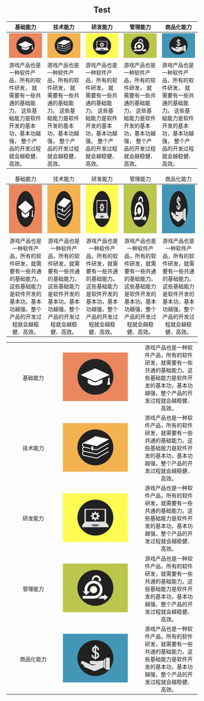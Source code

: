 <h2 align="center">Test</h2>

| 基础能力 | 技术能力 | 研发能力 | 管理能力  | 商品化能力 |
|--- | --- | --- | --- | ---|
| [![图片加载中...](../images/subjects/subject.001.jpeg)](1.1.编程语言.md) | [![图片加载中...](../images/subjects/subject.002.jpeg)](mds/1.1.编程语言.md) | [![图片加载中...](../images/subjects/subject.003.jpeg)](mds/1.1.编程语言.md) | [![图片加载中...](../images/subjects/subject.004.jpeg)](mds/1.1.编程语言.md) | [![图片加载中...](../images/subjects/subject.005.jpeg)](mds/1.1.编程语言.md) |
| 游戏产品也是一种软件产品，所有的软件研发， 就需要有一些共通的基础能力。 这些基础能力是软件开发的基本功，基本功越强， 整个产品的开发过程就会越稳健、高效。 |游戏产品也是一种软件产品，所有的软件研发， 就需要有一些共通的基础能力。 这些基础能力是软件开发的基本功，基本功越强， 整个产品的开发过程就会越稳健、高效。 | 游戏产品也是一种软件产品，所有的软件研发， 就需要有一些共通的基础能力。 这些基础能力是软件开发的基本功，基本功越强， 整个产品的开发过程就会越稳健、高效。 |游戏产品也是一种软件产品，所有的软件研发， 就需要有一些共通的基础能力。 这些基础能力是软件开发的基本功，基本功越强， 整个产品的开发过程就会越稳健、高效。  |游戏产品也是一种软件产品，所有的软件研发， 就需要有一些共通的基础能力。 这些基础能力是软件开发的基本功，基本功越强， 整个产品的开发过程就会越稳健、高效。 |


<table border="0">
    <thead>
        <tr>
            <td align="center">基础能力</td>
            <td align="center">技术能力</td>
            <td align="center">研发能力</td>
            <td align="center">管理能力</td>
            <td align="center">商品化能力</td>
        </tr>
    </thead>
    <tbody>
        <tr>
            <td><a href="1.1.编程语言.md" target="_blank"><img src="../images/subjects/subject.001.jpeg" height="128"></img></a></td>
            <td><img src="../images/subjects/subject.002.jpeg" height="128"></img></td>
            <td><img src="../images/subjects/subject.003.jpeg" height="128"></img></td>
            <td><img src="../images/subjects/subject.004.jpeg" height="128"></img></td>
            <td><img src="../images/subjects/subject.005.jpeg" height="128"></img></td>
        </tr>
        <tr>
            <td align="center">游戏产品也是一种软件产品，所有的软件研发，就需要有一些共通的基础能力。这些基础能力是软件开发的基本功，基本功越强，整个产品的开发过程就会越稳健、高效。</td>
            <td align="center">游戏产品也是一种软件产品，所有的软件研发，就需要有一些共通的基础能力。这些基础能力是软件开发的基本功，基本功越强，整个产品的开发过程就会越稳健、高效。</td>
            <td align="center">游戏产品也是一种软件产品，所有的软件研发，就需要有一些共通的基础能力。这些基础能力是软件开发的基本功，基本功越强，整个产品的开发过程就会越稳健、高效。</td>
            <td align="center">游戏产品也是一种软件产品，所有的软件研发，就需要有一些共通的基础能力。这些基础能力是软件开发的基本功，基本功越强，整个产品的开发过程就会越稳健、高效。</td>
            <td align="center">游戏产品也是一种软件产品，所有的软件研发，就需要有一些共通的基础能力。这些基础能力是软件开发的基本功，基本功越强，整个产品的开发过程就会越稳健、高效。</td>
        </tr>
    </tbody>
</table>


<table border="0">
    <thead>
    </thead>
    <tbody>
        <tr>
            <td width="128" align="center">基础能力</td>
            <td width="196"><a href="1.1.编程语言.md" target="_blank"><img src="../images/subjects/subject.001.jpeg" height="128"></img></a></td>
            <td align="center">游戏产品也是一种软件产品，所有的软件研发，就需要有一些共通的基础能力。这些基础能力是软件开发的基本功，基本功越强，整个产品的开发过程就会越稳健、高效。</td>
        </tr>
        <tr>
            <td align="center">技术能力</td>
            <td><img src="../images/subjects/subject.002.jpeg" height="128"></img></td>
            <td align="center">游戏产品也是一种软件产品，所有的软件研发，就需要有一些共通的基础能力。这些基础能力是软件开发的基本功，基本功越强，整个产品的开发过程就会越稳健、高效。</td>
        </tr>
        <tr>
            <td align="center">研发能力</td>
            <td><img src="../images/subjects/subject.003.jpeg" height="128"></img></td>
            <td align="center">游戏产品也是一种软件产品，所有的软件研发，就需要有一些共通的基础能力。这些基础能力是软件开发的基本功，基本功越强，整个产品的开发过程就会越稳健、高效。</td>
        </tr>
        <tr>
            <td align="center">管理能力</td>
            <td><img src="../images/subjects/subject.004.jpeg" height="128"></img></td>
            <td align="center">游戏产品也是一种软件产品，所有的软件研发，就需要有一些共通的基础能力。这些基础能力是软件开发的基本功，基本功越强，整个产品的开发过程就会越稳健、高效。</td>
        </tr>
        <tr>
            <td align="center">商品化能力</td>
            <td><img src="../images/subjects/subject.005.jpeg" height="128"></img></td>
            <td align="center">游戏产品也是一种软件产品，所有的软件研发，就需要有一些共通的基础能力。这些基础能力是软件开发的基本功，基本功越强，整个产品的开发过程就会越稳健、高效。</td>
        </tr>
    </tbody>
</table>
